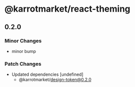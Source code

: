 # @karrotmarket/react-theming

## 0.2.0
### Minor Changes

- minor bump

### Patch Changes

- Updated dependencies [undefined]
  - @karrotmarket/design-token@0.2.0
